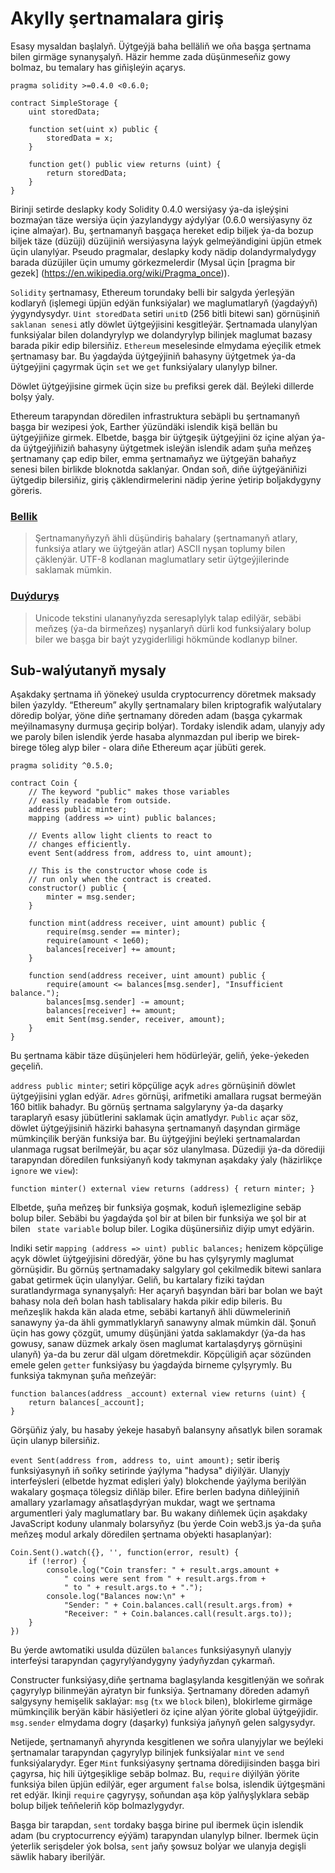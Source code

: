 # Akylly şertnamalara giriş

Esasy mysaldan başlalyň. Üýtgeýjä baha belläliň we oňa başga şertnama bilen girmäge synanyşalyň. Häzir hemme zada düşünmeseňiz gowy bolmaz, bu temalary has giňişleýin açarys.

```
pragma solidity >=0.4.0 <0.6.0;

contract SimpleStorage {
    uint storedData;

    function set(uint x) public {
        storedData = x;
    }

    function get() public view returns (uint) {
        return storedData;
    }
}
```
Birinji setirde deslapky kody Solidity 0.4.0 wersiýasy ýa-da işleýşini bozmaýan täze wersiýa üçin ýazylandygy aýdylýar (0.6.0 wersiýasyny öz içine almaýar). Bu, şertnamanyň başgaça hereket edip biljek ýa-da bozup biljek täze (düzüji) düzüjiniň wersiýasyna laýyk gelmeýändigini üpjün etmek üçin ulanylýar. Pseudo pragmalar, deslapky kody nädip dolandyrmalydygy barada düzüjiler üçin umumy görkezmelerdir (Mysal üçin [pragma bir gezek] (https://en.wikipedia.org/wiki/Pragma_once)).


`Solidity` şertnamasy, Ethereum torundaky belli bir salgyda ýerleşýän kodlaryň (işlemegi üpjün edýän funksiýalar) we maglumatlaryň (ýagdaýyň) ýygyndysydyr. `Uint storedData` setiri `unitD` (256 bitli bitewi san) görnüşiniň `saklanan senesi` atly döwlet üýtgeýjisini kesgitleýär. Şertnamada ulanylýan funksiýalar bilen dolandyrylyp we dolandyrylyp bilinjek maglumat bazasy barada pikir edip bilersiňiz. `Ethereum` meselesinde elmydama eýeçilik etmek şertnamasy bar. Bu ýagdaýda üýtgeýjiniň bahasyny üýtgetmek ýa-da üýtgeýjini çagyrmak üçin `set` we `get` funksiýalary ulanylyp bilner.

Döwlet üýtgeýjisine girmek üçin size `bu` prefiksi gerek däl. Beýleki dillerde bolşy ýaly.

Ethereum tarapyndan döredilen infrastruktura sebäpli bu şertnamanyň başga bir wezipesi ýok, Earther ýüzündäki islendik kişä bellän bu üýtgeýjiňize girmek. Elbetde, başga bir üýtgeşik üýtgeýjini öz içine alýan ýa-da üýtgeýjiňiziň bahasyny üýtgetmek isleýän islendik adam şuňa meňzeş şertnamany çap edip biler, emma şertnamaňyz we üýtgeýän bahaňyz senesi bilen birlikde bloknotda saklanýar. Ondan soň, diňe üýtgeýäniňizi üýtgedip bilersiňiz, giriş çäklendirmelerini nädip ýerine ýetirip boljakdygyny göreris.

### [Bellik](#)

> Şertnamanyňyzyň ähli düşündiriş bahalary (şertnamanyň atlary, funksiýa atlary we üýtgeýän atlar) ASCII nyşan toplumy bilen çäklenýär. UTF-8 kodlanan maglumatlary setir üýtgeýjilerinde saklamak mümkin.

### [Duýduryş](#)

> Unicode tekstini ulananyňyzda seresaplylyk talap edilýär, sebäbi meňzeş (ýa-da birmeňzeş) nyşanlaryň dürli kod funksiýalary bolup biler we başga bir baýt yzygiderliligi hökmünde kodlanyp bilner.

## Sub-walýutanyň mysaly

Aşakdaky şertnama iň ýönekeý usulda cryptocurrency döretmek maksady bilen ýazyldy. “Ethereum” akylly şertnamalary bilen kriptografik walýutalary döredip bolýar, ýöne diňe şertnamany döreden adam (başga çykarmak meýilnamasyny durmuşa geçirip bolýar). Tordaky islendik adam, ulanyjy ady we paroly bilen islendik ýerde hasaba alynmazdan pul iberip we birek-birege töleg alyp biler - olara diňe Ethereum açar jübüti gerek.

```
pragma solidity ^0.5.0;

contract Coin {
    // The keyword "public" makes those variables
    // easily readable from outside.
    address public minter;
    mapping (address => uint) public balances;

    // Events allow light clients to react to
    // changes efficiently.
    event Sent(address from, address to, uint amount);

    // This is the constructor whose code is
    // run only when the contract is created.
    constructor() public {
        minter = msg.sender;
    }

    function mint(address receiver, uint amount) public {
        require(msg.sender == minter);
        require(amount < 1e60);
        balances[receiver] += amount;
    }

    function send(address receiver, uint amount) public {
        require(amount <= balances[msg.sender], "Insufficient balance.");
        balances[msg.sender] -= amount;
        balances[receiver] += amount;
        emit Sent(msg.sender, receiver, amount);
    }
}
```

Bu şertnama käbir täze düşünjeleri hem hödürleýär, geliň, ýeke-ýekeden geçeliň.

`address public minter`; setiri köpçülige açyk `adres` görnüşiniň döwlet üýtgeýjisini yglan edýär. `Adres` görnüşi, arifmetiki amallara rugsat bermeýän 160 bitlik bahadyr. Bu görnüş şertnama salgylaryny ýa-da daşarky taraplaryň esasy jübütlerini saklamak üçin amatlydyr. `Public` açar söz, döwlet üýtgeýjisiniň häzirki bahasyna şertnamanyň daşyndan girmäge mümkinçilik berýän funksiýa bar. Bu üýtgeýjini beýleki şertnamalardan ulanmaga rugsat berilmeýär, bu açar söz ulanylmasa. Düzediji ýa-da dörediji tarapyndan döredilen funksiýanyň kody takmynan aşakdaky ýaly (häzirlikçe `ignore` we `view`):

```
function minter() external view returns (address) { return minter; }
```

Elbetde, şuňa meňzeş bir funksiýa goşmak, koduň işlemezligine sebäp bolup biler. Sebäbi bu ýagdaýda şol bir at bilen bir funksiýa we şol bir at bilen ` state variable` bolup biler. Logika düşünersiňiz diýip umyt edýärin.

Indiki setir `mapping (address => uint) public balances;` henizem köpçülige açyk döwlet üýtgeýjisini döredýär, ýöne bu has çylşyrymly maglumat görnüşidir. Bu görnüş şertnamadaky salgylary gol çekilmedik bitewi sanlara gabat getirmek üçin ulanylýar. Geliň, bu kartalary fiziki taýdan suratlandyrmaga synanyşalyň: Her açaryň başyndan bäri bar bolan we baýt bahasy nola deň bolan hash tablisalary hakda pikir edip bileris. Bu meňzeşlik hakda kän alada etme, sebäbi kartanyň ähli düwmeleriniň sanawyny ýa-da ähli gymmatlyklaryň sanawyny almak mümkin däl. Şonuň üçin has gowy çözgüt, umumy düşünjäni ýatda saklamakdyr (ýa-da has gowusy, sanaw düzmek arkaly ösen maglumat kartalaşdyryş görnüşini ulanyň) ýa-da bu zerur däl ulgam döretmekdir. Köpçüligiň açar sözünden emele gelen `getter` funksiýasy bu ýagdaýda birneme çylşyrymly. Bu funksiýa takmynan şuňa meňzeýär:

```
function balances(address _account) external view returns (uint) {
    return balances[_account];
}
```
Görşüňiz ýaly, bu hasaby ýekeje hasabyň balansyny aňsatlyk bilen soramak üçin ulanyp bilersiňiz.

`event Sent(address from, address to, uint amount);` setir iberiş funksiýasynyň iň soňky setirinde ýaýlyma "hadysa" diýilýär. Ulanyjy interfeýsleri (elbetde hyzmat edişleri ýaly) blokchende ýaýlyma berilýän wakalary goşmaça tölegsiz diňläp biler. Efire berlen badyna diňleýjiniň amallary yzarlamagy aňsatlaşdyrýan mukdar, wagt we şertnama argumentleri ýaly maglumatlary bar. Bu wakany diňlemek üçin aşakdaky JavaScript koduny ulanmaly bolarsyňyz (bu ýerde Coin web3.js ýa-da şuňa meňzeş modul arkaly döredilen şertnama obýekti hasaplanýar):


```
Coin.Sent().watch({}, '', function(error, result) {
    if (!error) {
        console.log("Coin transfer: " + result.args.amount +
            " coins were sent from " + result.args.from +
            " to " + result.args.to + ".");
        console.log("Balances now:\n" +
            "Sender: " + Coin.balances.call(result.args.from) +
            "Receiver: " + Coin.balances.call(result.args.to));
    }
})
```
Bu ýerde awtomatiki usulda düzülen `balances` funksiýasynyň ulanyjy interfeýsi tarapyndan çagyrylýandygyny ýadyňyzdan çykarmaň.

Constructer funksiýasy,diňe şertnama baglaşylanda kesgitlenýän we soňrak çagyrylyp bilinmeýän aýratyn bir funksiýa. Şertnamany döreden adamyň salgysyny hemişelik saklaýar: `msg` (`tx` we `block` bilen), blokirleme girmäge mümkinçilik berýän käbir häsiýetleri öz içine alýan ýörite global üýtgeýjidir. `msg.sender` elmydama dogry (daşarky) funksiýa jaňynyň gelen salgysydyr.

Netijede, şertnamanyň ahyrynda kesgitlenen we soňra ulanyjylar we beýleki şertnamalar tarapyndan çagyrylyp bilinjek funksiýalar `mint` ve `send` funksiýalarydyr. Eger `Mint` funksiýasyny şertnama döredijisinden başga biri çagyrsa, hiç hili üýtgeşiklige sebäp bolmaz. Bu, `require` diýilýän ýörite funksiýa bilen üpjün edilýär, eger argument `false` bolsa, islendik üýtgeşmäni ret edýär. Ikinji `require` çagyryşy, soňundan aşa köp ýalňyşlyklara sebäp bolup biljek teňňeleriň köp bolmazlygydyr.

Başga bir tarapdan, `sent` tordaky başga birine pul ibermek üçin islendik adam (bu cryptocurrency eýýäm) tarapyndan ulanylyp bilner. Ibermek üçin ýeterlik serişdeler ýok bolsa, `sent` jaňy şowsuz bolýar we ulanyja degişli säwlik habary iberilýär.


